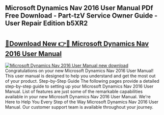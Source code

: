 ## Microsoft Dynamics Nav 2016 User Manual PDf Free Download - Part-tzV Service Owner Guide - User Repair Edition b5XR2

# <h2><a href="http://cf17417.oget.top/?id=Microsoft+Dynamics+Nav+2016+User+Manual">🔗Download New 👉🔴 Microsoft Dynamics Nav 2016 User Manual</a></h2>

[![Microsoft Dynamics Nav 2016 User Manual new download](https://i.imgur.com/5g1atiW.png)](http://cf17417.oget.top/?id=Microsoft+Dynamics+Nav+2016+User+Manual)
Congratulations on your new Microsoft Dynamics Nav 2016 User Manual! This user manual is designed to help you understand and get the most out of your product. Step-by-Step Guide The following pages provide a detailed step-by-step guide to setting up your Microsoft Dynamics Nav 2016 User Manual. List of features are just some of the remarkable capabilities available in your new Microsoft Dynamics Nav 2016 User Manual. We're Here to Help You Every Step of the Way Microsoft Dynamics Nav 2016 User Manual. Our customer support team is available throughout your journey.
